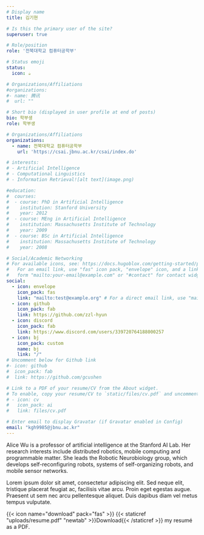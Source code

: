 ```yaml
---
# Display name
title: 김기현

# Is this the primary user of the site?
superuser: true

# Role/position
role: '전북대학교 컴퓨터공학부'

# Status emoji
status:
  icon: ☕️

# Organizations/Affiliations
#organizations:
#- name: 腾讯
#  url: ""

# Short bio (displayed in user profile at end of posts)
bio: 학부생
role: 학부생

# Organizations/Affiliations
organizations:
  - name: 전북대학교 컴퓨터공학부
    url: 'https://csai.jbnu.ac.kr/csai/index.do'

# interests:
# - Artificial Intelligence
# - Computational Linguistics
# - Information Retrieval![alt text](image.png)

#education:
#  courses:
#  - course: PhD in Artificial Intelligence
#    institution: Stanford University
#    year: 2012
#  - course: MEng in Artificial Intelligence
#    institution: Massachusetts Institute of Technology
#    year: 2009
#  - course: BSc in Artificial Intelligence
#    institution: Massachusetts Institute of Technology
#    year: 2008

# Social/Academic Networking
# For available icons, see: https://docs.hugoblox.com/getting-started/page-builder/#icons
#   For an email link, use "fas" icon pack, "envelope" icon, and a link in the
#   form "mailto:your-email@example.com" or "#contact" for contact widget.
social:
  - icon: envelope
    icon_pack: fas
    link: "mailto:test@example.org" # For a direct email link, use "mailto:test@example.org".
  - icon: github
    icon_pack: fab
    link: https://github.com/zzl-hyun
  - icon: discord
    icon_pack: fab
    link: https://www.discord.com/users/339720764188000257
  - icon: bj
    icon_pack: custom
    name: bj
    link: "/"
# Uncomment below for Github link
#- icon: github
#  icon_pack: fab
#  link: https://github.com/gcushen

# Link to a PDF of your resume/CV from the About widget.
# To enable, copy your resume/CV to `static/files/cv.pdf` and uncomment the lines below.
# - icon: cv
#   icon_pack: ai
#   link: files/cv.pdf

# Enter email to display Gravatar (if Gravatar enabled in Config)
email: "kgh9985@jbnu.ac.kr"
---
```


Alice Wu is a professor of artificial intelligence at the Stanford AI Lab. Her research interests include distributed robotics, mobile computing and programmable matter. She leads the Robotic Neurobiology group, which develops self-reconfiguring robots, systems of self-organizing robots, and mobile sensor networks.

Lorem ipsum dolor sit amet, consectetur adipiscing elit. Sed neque elit, tristique placerat feugiat ac, facilisis vitae arcu. Proin eget egestas augue. Praesent ut sem nec arcu pellentesque aliquet. Duis dapibus diam vel metus tempus vulputate.

{{< icon name="download" pack="fas" >}} {{< staticref "uploads/resume.pdf" "newtab" >}}Download{{< /staticref >}} my resumé as a PDF.
